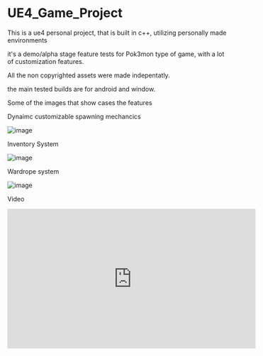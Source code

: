 # UE4_Game_Project
This is a ue4 personal project, that is built in c++, utilizing personally made environments

it's a demo/alpha stage feature tests for Pok3mon type of game, with a lot of customization features.

All the non copyrighted assets were made indepentatly. 

the main tested builds are for android and window.



Some of the images that show cases the features


Dynaimc customizable spawning mechancics

![image](https://github.com/mohmmdgaber/UE4_Game_Project/assets/20516447/9f9e5c53-93fa-450b-a8e2-c720fc273ec2)



Inventory System


![image](https://github.com/mohmmdgaber/UE4_Game_Project/assets/20516447/d92a7df6-3622-43af-a108-b21bc7314565)




Wardrope system


![image](https://github.com/mohmmdgaber/UE4_Game_Project/assets/20516447/f19f2296-c222-46eb-891d-fa5b7bf0d89e)



Video


<iframe width="560" height="315" src="https://www.youtube.com/embed/ojvZ6hKvP7M?si=EVU9nKIgUsitGSPk" title="YouTube video player" frameborder="0" allow="accelerometer; autoplay; clipboard-write; encrypted-media; gyroscope; picture-in-picture; web-share" allowfullscreen></iframe>
